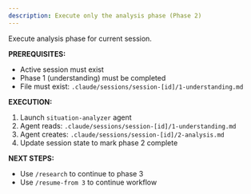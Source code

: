 ```yaml
---
description: Execute only the analysis phase (Phase 2)
---
```

Execute analysis phase for current session.

**PREREQUISITES:**
- Active session must exist
- Phase 1 (understanding) must be completed
- File must exist: `.claude/sessions/session-[id]/1-understanding.md`

**EXECUTION:**
1. Launch `situation-analyzer` agent
2. Agent reads: `.claude/sessions/session-[id]/1-understanding.md`
3. Agent creates: `.claude/sessions/session-[id]/2-analysis.md`
4. Update session state to mark phase 2 complete

**NEXT STEPS:**
- Use `/research` to continue to phase 3
- Use `/resume-from 3` to continue workflow